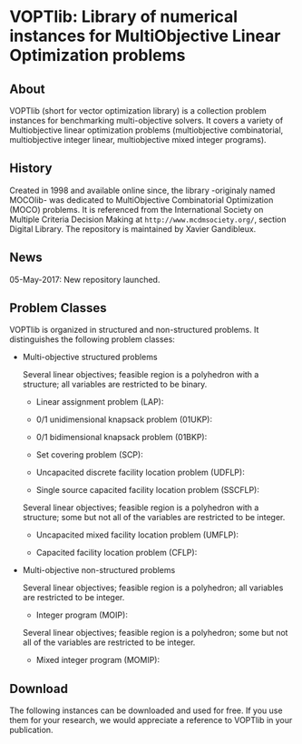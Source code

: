 VOPTlib: Library of numerical instances for MultiObjective Linear Optimization problems
==
	
About 
-- 
VOPTlib (short for vector optimization library) is a collection problem instances for benchmarking multi-objective solvers.
It covers a variety of Multiobjective linear optimization problems (multiobjective combinatorial, multiobjective integer linear, multiobjective mixed integer programs).

History
--
Created in 1998 and available online since, the library -originaly named MOCOlib- was dedicated to MultiObjective Combinatorial Optimization (MOCO) problems. 
It is referenced from the International Society on Multiple Criteria Decision Making at `http://www.mcdmsociety.org/`, section Digital Library.
The repository is maintained by Xavier Gandibleux.


News
--

05-May-2017: New repository launched.
 

Problem Classes
--
VOPTlib is organized in structured and non-structured problems.
It distinguishes the following problem classes:

+ Multi-objective structured problems

    Several linear objectives; feasible region is a polyhedron with a structure; all variables are restricted to be binary.

    - Linear assignment problem (LAP): 

    - 0/1 unidimensional knapsack problem (01UKP):     

    - 0/1 bidimensional knapsack problem (01BKP):  
    
    - Set covering problem (SCP):      
    
    - Uncapacited discrete facility location problem (UDFLP): 
    
    - Single source capacited facility location problem (SSCFLP):
    
    Several linear objectives; feasible region is a polyhedron with a structure; some but not all of the variables are restricted to be integer.        

    - Uncapacited mixed facility location problem (UMFLP): 
    
    - Capacited facility location problem (CFLP):     


+ Multi-objective non-structured problems

    Several linear objectives; feasible region is a polyhedron; all variables are restricted to be integer.
    
    - Integer program (MOIP): 
    

    Several linear objectives; feasible region is a polyhedron; some but not all of the variables are restricted to be integer.

    - Mixed integer program (MOMIP): 
    

Download
--
The following instances can be downloaded and used for free. 
If you use them for your research, we would appreciate a reference to VOPTlib in your publication. 